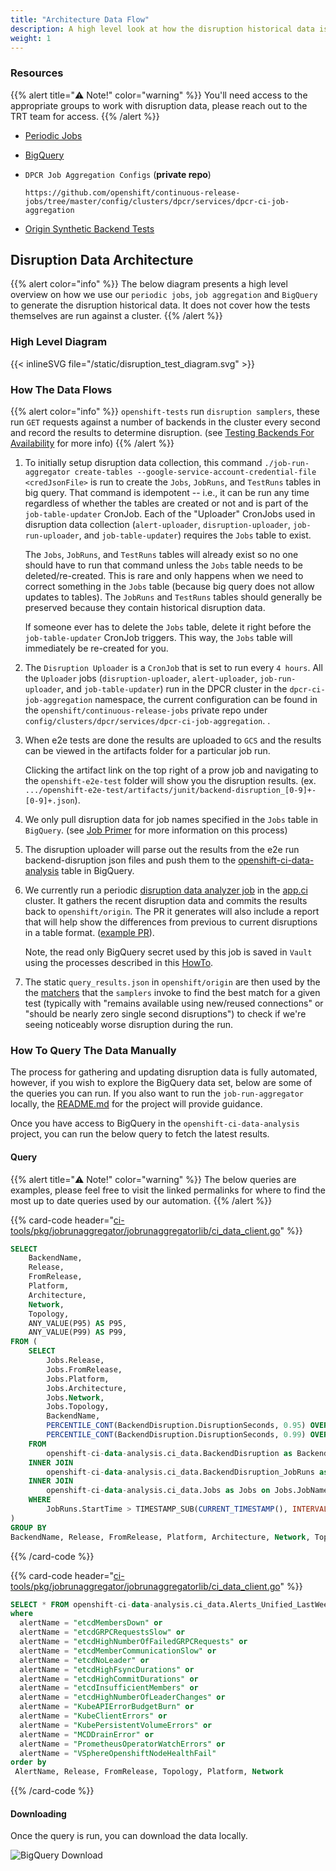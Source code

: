 ```yaml
---
title: "Architecture Data Flow"
description: A high level look at how the disruption historical data is gathered and updated.
weight: 1
---
```


### Resources

{{% alert title="⚠️ Note!" color="warning" %}}
You'll need access to the appropriate groups to work with disruption data, please reach out to the TRT team for access.
{{% /alert %}}

- [Periodic Jobs](https://github.com/openshift/release/tree/master/ci-operator/jobs/openshift/release)
- [BigQuery](https://console.cloud.google.com/bigquery?project=openshift-ci-data-analysis)
- `DPCR Job Aggregation Configs` (**private repo**)

  ```
  https://github.com/openshift/continuous-release-jobs/tree/master/config/clusters/dpcr/services/dpcr-ci-job-aggregation
  ```

- [Origin Synthetic Backend Tests](https://github.com/openshift/origin/tree/master/pkg/synthetictests/allowedbackenddisruption)

## Disruption Data Architecture

{{% alert color="info" %}}
The below diagram presents a high level overview on how we use our `periodic jobs`, `job aggregation` and `BigQuery` to generate the disruption historical data.
It does not cover how the tests themselves are run against a cluster.
{{% /alert %}}

### High Level Diagram

{{< inlineSVG file="/static/disruption_test_diagram.svg" >}}

### How The Data Flows

{{% alert color="info" %}}
`openshift-tests` run `disruption samplers`, these run `GET` requests against a number of backends in the cluster every second and record the results to determine disruption. (see [Testing Backends For Availability](../backend_queries) for more info)
{{% /alert %}}

1. To initially setup disruption data collection, this command
   `./job-run-aggregator create-tables --google-service-account-credential-file <credJsonFile>`
   is run to create the `Jobs`, `JobRuns`, and `TestRuns` tables in big query.  That command is idempotent -- i.e., it
   can be run any time regardless of whether the tables are created or not and is part of the `job-table-updater` CronJob.
   Each of the "Uploader" CronJobs used in disruption data collection (`alert-uploader`, `disruption-uploader`, `job-run-uploader`,
   and `job-table-updater`) requires the `Jobs` table to exist.

   The `Jobs`, `JobRuns`, and `TestRuns` tables will already exist so no one should have to run that command unless the
   `Jobs` table needs to be deleted/re-created.  This is rare and only happens when we need to correct something in the
   `Jobs` table (because big query does not allow updates to tables).  The `JobRuns` and `TestRuns` tables should
   generally be preserved because they contain historical disruption data.

   If someone ever has to delete the `Jobs` table, delete it right before the `job-table-updater` CronJob
   triggers. This way, the `Jobs` table will immediately be re-created for you.

1. The `Disruption Uploader` is a `CronJob` that is set to run every `4 hours`. All the `Uploader` jobs (`disruption-uploader`,  `alert-uploader`, `job-run-uploader`, and `job-table-updater`) run in the DPCR cluster in the `dpcr-ci-job-aggregation` namespace, the current configuration can be found in the `openshift/continuous-release-jobs` private repo under `config/clusters/dpcr/services/dpcr-ci-job-aggregation`.
.

1. When e2e tests are done the results are uploaded to `GCS` and the results can be viewed in the artifacts folder for a particular job run.

   Clicking the artifact link on the top right of a prow job and navigating to the `openshift-e2e-test` folder will show you the disruption results. (ex. `.../openshift-e2e-test/artifacts/junit/backend-disruption_[0-9]+-[0-9]+.json`).

1. We only pull disruption data for job names specified in the `Jobs` table in `BigQuery`. (see [Job Primer](../job-primer) for more information on this process)

1. The disruption uploader will parse out the results from the e2e run backend-disruption json files and push them to the [openshift-ci-data-analysis](https://console.cloud.google.com/bigquery?project=openshift-ci-data-analysis) table in BigQuery.

1. We currently run a periodic [disruption data analyzer job](https://github.com/openshift/release/blob/7186dca51d5350e3d42c75b071d8a1e4e6f68d5f/ci-operator/jobs/infra-periodics.yaml#L2549-L2630) in the [app.ci](https://console-openshift-console.apps.ci.l2s4.p1.openshiftapps.com/) cluster. It gathers the recent disruption data and commits the results back to `openshift/origin`. The PR it generates will also include a report that will help show the differences from previous to current disruptions in a table format. ([example PR](https://github.com/openshift/origin/pull/27475#issue-1414053178)).

   Note, the read only BigQuery secret used by this job is saved in `Vault` using the processes described in this [HowTo](../../../how-tos/adding-a-new-secret-to-ci/#add-a-new-secret).

1. The static `query_results.json` in `openshift/origin` are then used by the the [matchers](../code-implementation#best-matcher) that the `samplers` invoke to find the best match for a given test (typically with "remains available using new/reused connections" or "should be nearly zero single second disruptions") to check if we're seeing noticeably worse disruption during the run.

### How To Query The Data Manually

The process for gathering and updating disruption data is fully automated, however, if you wish to explore the BigQuery data set, below are some of the queries you can run. If you also want to run the `job-run-aggregator` locally, the [README.md](https://github.com/openshift/ci-tools/tree/master/cmd/job-run-aggregator) for the project will provide guidance.

Once you have access to BigQuery in the `openshift-ci-data-analysis` project, you can run the below query to fetch the latest results.

#### Query

{{% alert title="⚠️ Note!" color="warning" %}}
The below queries are examples, please feel free to visit the linked permalinks for where to find the most up to date queries used by our automation.
{{% /alert %}}

{{% card-code header="[ci-tools/pkg/jobrunaggregator/jobrunaggregatorlib/ci_data_client.go](https://github.com/openshift/ci-tools/blob/13478ce7f8e79d8f2ddc25af859afc9ae4be3c67/pkg/jobrunaggregator/jobrunaggregatorlib/ci_data_client.go#L98-L136)" %}}

```sql
SELECT
    BackendName,
    Release,
    FromRelease,
    Platform,
    Architecture,
    Network,
    Topology,
    ANY_VALUE(P95) AS P95,
    ANY_VALUE(P99) AS P99,
FROM (
    SELECT
        Jobs.Release,
        Jobs.FromRelease,
        Jobs.Platform,
        Jobs.Architecture,
        Jobs.Network,
        Jobs.Topology,
        BackendName,
        PERCENTILE_CONT(BackendDisruption.DisruptionSeconds, 0.95) OVER(PARTITION BY BackendDisruption.BackendName, Jobs.Network, Jobs.Platform, Jobs.Release, Jobs.FromRelease, Jobs.Topology) AS P95,
        PERCENTILE_CONT(BackendDisruption.DisruptionSeconds, 0.99) OVER(PARTITION BY BackendDisruption.BackendName, Jobs.Network, Jobs.Platform, Jobs.Release, Jobs.FromRelease, Jobs.Topology) AS P99,
    FROM
        openshift-ci-data-analysis.ci_data.BackendDisruption as BackendDisruption
    INNER JOIN
        openshift-ci-data-analysis.ci_data.BackendDisruption_JobRuns as JobRuns on JobRuns.Name = BackendDisruption.JobRunName
    INNER JOIN
        openshift-ci-data-analysis.ci_data.Jobs as Jobs on Jobs.JobName = JobRuns.JobName
    WHERE
        JobRuns.StartTime > TIMESTAMP_SUB(CURRENT_TIMESTAMP(), INTERVAL 21 DAY)
)
GROUP BY
BackendName, Release, FromRelease, Platform, Architecture, Network, Topology
```

{{% /card-code %}}

{{% card-code header="[ci-tools/pkg/jobrunaggregator/jobrunaggregatorlib/ci_data_client.go](https://github.com/openshift/ci-tools/blob/13478ce7f8e79d8f2ddc25af859afc9ae4be3c67/pkg/jobrunaggregator/jobrunaggregatorlib/ci_data_client.go#L167-L190)" %}}

```sql
SELECT * FROM openshift-ci-data-analysis.ci_data.Alerts_Unified_LastWeek_P95
where
  alertName = "etcdMembersDown" or
  alertName = "etcdGRPCRequestsSlow" or
  alertName = "etcdHighNumberOfFailedGRPCRequests" or
  alertName = "etcdMemberCommunicationSlow" or
  alertName = "etcdNoLeader" or
  alertName = "etcdHighFsyncDurations" or
  alertName = "etcdHighCommitDurations" or
  alertName = "etcdInsufficientMembers" or
  alertName = "etcdHighNumberOfLeaderChanges" or
  alertName = "KubeAPIErrorBudgetBurn" or
  alertName = "KubeClientErrors" or
  alertName = "KubePersistentVolumeErrors" or
  alertName = "MCDDrainError" or
  alertName = "PrometheusOperatorWatchErrors" or
  alertName = "VSphereOpenshiftNodeHealthFail"
order by
 AlertName, Release, FromRelease, Topology, Platform, Network
```

{{% /card-code %}}

#### Downloading

Once the query is run, you can download the data locally.

![BigQuery Download](/bigquery_download.png)
